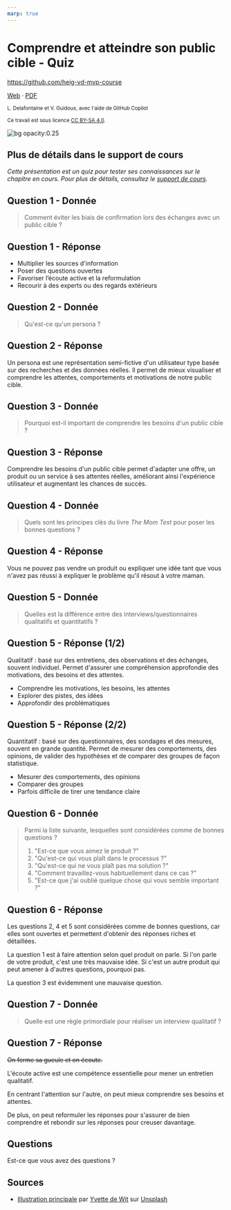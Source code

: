 ```yaml
---
marp: true
---
```


<!--
theme: gaia
size: 16:9
paginate: true
author: L. Delafontaine et V. Guidoux, avec l'aide de GitHub Copilot
title: HEIG-VD MVP Course - Comprendre et atteindre son public cible - Quiz
description: Quiz sur le chapitre Comprendre et atteindre son public cible pour le cours MVP à la HEIG-VD, Suisse
url: https://heig-vd-mvp-course.github.io/heig-vd-mvp-course/04-cours-comprendre-et-atteindre-son-public-cible/03-quiz/index.html
header: "**Comprendre et atteindre son public cible**"
footer: "**HEIG-VD** - MVP Course 2024-2025 - CC BY-SA 4.0"
style: |
    :root {
        --color-background: #fff;
        --color-foreground: #333;
        --color-highlight: #f96;
        --color-dimmed: #888;
        --color-headings: #7d8ca3;
    }
    blockquote {
        font-style: italic;
    }
    table {
        width: 100%;
    }
    h1, h2, h3, h4, h5, h6 {
        color: var(--color-headings);
    }
    h2, h3, h4, h5, h6 {
        font-size: 1.5rem;
    }
    h1 a:link, h2 a:link, h3 a:link, h4 a:link, h5 a:link, h6 a:link {
        text-decoration: none;
    }
    section:not(.lead) > p, blockquote {
        text-align: justify;
    }
    section:has(h1) {
        padding: 50px;
    }
    section:has(h1) > header {
        display: none;
    }
    section > header {
        font-size: 50%;
    }
    .two-columns {
        display: grid;
        grid-template-columns: 1fr 1fr;
        gap: 1rem;
    }
headingDivider: 6
-->

# Comprendre et atteindre son public cible - Quiz

<!--
_class: lead
_paginate: false
-->

<https://github.com/heig-vd-mvp-course>

[Web][web] · [PDF][pdf]

<small>L. Delafontaine et V. Guidoux, avec l'aide de GitHub Copilot</small>

<small>Ce travail est sous licence [CC BY-SA 4.0][license].</small>

![bg opacity:0.25][illustration-principale]

## Plus de détails dans le support de cours

<!-- _class: lead -->

_Cette présentation est un quiz pour tester ses connaissances sur le chapitre en
cours. Pour plus de détails, consultez le [support de cours][course-material]._

## Question 1 - Donnée

> Comment éviter les biais de confirmation lors des échanges avec un public
> cible ?

## Question 1 - Réponse

- Multiplier les sources d'information
- Poser des questions ouvertes
- Favoriser l’écoute active et la reformulation
- Recourir à des experts ou des regards extérieurs

## Question 2 - Donnée

> Qu'est-ce qu'un persona ?

## Question 2 - Réponse

Un persona est une représentation semi-fictive d'un utilisateur type basée sur
des recherches et des données réelles. Il permet de mieux visualiser et
comprendre les attentes, comportements et motivations de notre public cible.

## Question 3 - Donnée

> Pourquoi est-il important de comprendre les besoins d'un public cible ?

## Question 3 - Réponse

Comprendre les besoins d'un public cible permet d'adapter une offre, un produit
ou un service à ses attentes réelles, améliorant ainsi l'expérience utilisateur
et augmentant les chances de succès.

## Question 4 - Donnée

> Quels sont les principes clés du livre _The Mom Test_ pour poser les bonnes
> questions ?

## Question 4 - Réponse

Vous ne pouvez pas vendre un produit ou expliquer une idée tant que vous n'avez
pas réussi à expliquer le problème qu'il résout à votre maman.

## Question 5 - Donnée

> Quelles est la différence entre des interviews/questionnaires qualitatifs et
> quantitatifs ?

## Question 5 - Réponse (1/2)

Qualitatif : basé sur des entretiens, des observations et des échanges, souvent
individuel. Permet d'assurer une compréhension approfondie des motivations, des
besoins et des attentes.

- Comprendre les motivations, les besoins, les attentes
- Explorer des pistes, des idées
- Approfondir des problématiques

## Question 5 - Réponse (2/2)

Quantitatif : basé sur des questionnaires, des sondages et des mesures, souvent
en grande quantité. Permet de mesurer des comportements, des opinions, de
valider des hypothèses et de comparer des groupes de façon statistique.

- Mesurer des comportements, des opinions
- Comparer des groupes
- Parfois difficile de tirer une tendance claire

## Question 6 - Donnée

> Parmi la liste suivante, lesquelles sont considérées comme de bonnes questions
> ?
>
> 1. "Est-ce que vous aimez le produit ?"
> 2. "Qu'est-ce qui vous plaît dans le processus ?"
> 3. "Qu'est-ce qui ne vous plaît pas ma solution ?"
> 4. "Comment travaillez-vous habituellement dans ce cas ?"
> 5. "Est-ce que j'ai oublié quelque chose qui vous semble important ?"

## Question 6 - Réponse

Les questions 2, 4 et 5 sont considérées comme de bonnes questions, car elles
sont ouvertes et permettent d'obtenir des réponses riches et détaillées.

La question 1 est à faire attention selon quel produit on parle. Si l'on parle
de votre produit, c'est une très mauvaise idée. Si c'est un autre produit qui
peut amener à d'autres questions, pourquoi pas.

La question 3 est évidemment une mauvaise question.

## Question 7 - Donnée

> Quelle est une règle primordiale pour réaliser un interview qualitatif ?

## Question 7 - Réponse

~~On ferme sa gueule et on écoute.~~

L'écoute active est une compétence essentielle pour mener un entretien
qualitatif.

En centrant l'attention sur l'autre, on peut mieux comprendre ses besoins et
attentes.

De plus, on peut reformuler les réponses pour s'assurer de bien comprendre et
rebondir sur les réponses pour creuser davantage.

## Questions

<!-- _class: lead -->

Est-ce que vous avez des questions ?

## Sources

- [Illustration principale][illustration-principale] par
  [Yvette de Wit](https://unsplash.com/@yvettedewit) sur
  [Unsplash](https://unsplash.com/photos/stage-light-front-of-audience-NYrVisodQ2M)

<!-- URLs -->

[web]:
	https://heig-vd-mvp-course.github.io/heig-vd-mvp-course/04-cours-comprendre-et-atteindre-son-public-cible/01-presentation/
[pdf]:
	https://heig-vd-mvp-course.github.io/heig-vd-mvp-course/04-cours-comprendre-et-atteindre-son-public-cible/01-presentation/04-cours-comprendre-et-atteindre-son-public-cible-presentation.pdf
[course-material]:
	https://github.com/heig-vd-mvp-course/heig-vd-mvp-course/blob/main/04-cours-comprendre-et-atteindre-son-public-cible/02-support-de-cours/README.md
[license]:
	https://github.com/heig-vd-mvp-course/heig-vd-mvp-course/blob/main/LICENSE.md

<!-- Illustrations -->

[illustration-principale]:
	https://images.unsplash.com/photo-1470229722913-7c0e2dbbafd3?fit=crop&h=720
